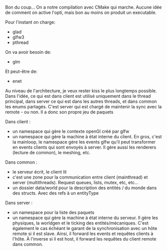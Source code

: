 Bon du coup... On a notre compilation avec CMake
qui marche. Aucune idée de comment on active l'opti,
mais bon au moins on produit un executable.

Pour l'instant on charge:
 - glad
 - glfw3
 - pthread

On va avoir besoin de:
 - glm

Et peut-être de:
 - enet

Au niveau de l'architecture, je veux rester kiss le
plus longtemps possible. Dans l'idée, ce qui est dans client est
utilisé uniquement dans le thread principal, dans server ce qui est
dans les autres threads, et dans common les enums partagés. C'est 
server qui est chargé de maintenir la sync avec la remote - ou non.
Il a donc son propre jeu de paquets

Dans client :
 - un namespace qui gère le contexte openGl créé par glfw
 - un namespace qui gère la machine à état interne du client. En
   gros, c'est la mainloop, le namespace gère les events glfw qu'il
   peut transformer en events clients qui sont envoyés à server.
   Il gère aussi les renderers (lecture de common), le meshing, etc.

Dans common :
 - le serveur écrit, le client lit
 - c'est une zone pour la communication entre client (mainthread) et
   server (multithreads). Request queues, lists, mutex, etc, etc...
 - un dossier data/world pour la description des entités / du monde dans des
   structs. Avec des refs à un entityType

Dans server :
 - un namespace pour la liste des paquets
 - un namespace qui gère la machine à état interne du serveur.
   Il gère les physiques, la worldgen et le ticking des entités/mécaniques.
   C'est également le cas échéant le garant de la synchronisation
   avec un hôte remote si il est slave. Ainsi, il forward les events et requêtes
   clients à l'hôte. À l'inverse si il est host, il forward les requêtes
   du client remote dans common.